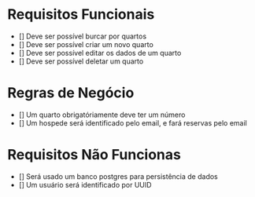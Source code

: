 # Requisitos Funcionais 
- [] Deve ser possível burcar por quartos
- [] Deve ser possível criar um novo quarto
- [] Deve ser possível editar os dados de um quarto
- [] Deve ser possível deletar um quarto

# Regras de Negócio
- [] Um quarto obrigatóriamente deve ter um número
- [] Um hospede será identificado pelo email, e fará reservas pelo email

# Requisitos Não Funcionas
- [] Será usado um banco postgres para persistência de dados
- [] Um usuário será identificado por UUID